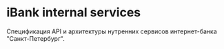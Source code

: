 # iBank internal services

Спецификация API и архитектуры нутренних сервисов интернет-банка "Санкт-Петербург".
